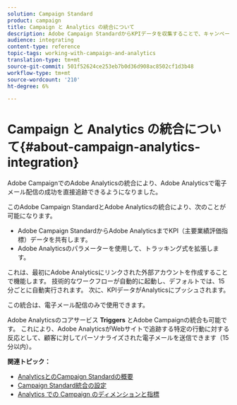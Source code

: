 ```yaml
---
solution: Campaign Standard
product: campaign
title: Campaign と Analytics の統合について
description: Adobe Campaign StandardからKPIデータを収集することで、キャンペーンデータをAdobe Analyticsと共有して、Adobe Campaignからの電子メールマーケティング指標を測定できるようになりました。
audience: integrating
content-type: reference
topic-tags: working-with-campaign-and-analytics
translation-type: tm+mt
source-git-commit: 501f52624ce253eb7b0d36d908ac8502cf1d3b48
workflow-type: tm+mt
source-wordcount: '210'
ht-degree: 6%

---
```



# Campaign と Analytics の統合について{#about-campaign-analytics-integration}

Adobe CampaignでのAdobe Analyticsの統合により、Adobe Analyticsで電子メール配信の成功を直接追跡できるようになりました。

このAdobe Campaign StandardとAdobe Analyticsの統合により、次のことが可能になります。

* Adobe Campaign StandardからAdobe AnalyticsまでKPI（主要業績評価指標）データを共有します。
* Adobe Analyticsのパラメーターを使用して、トラッキング式を拡張します。

これは、最初にAdobe Analyticsにリンクされた外部アカウントを作成することで機能します。 技術的なワークフローが自動的に起動し、デフォルトでは、15分ごとに自動実行されます。 次に、KPIデータがAnalyticsにプッシュされます。

この統合は、電子メール配信のみで使用できます。

Adobe Analyticsのコアサービス **Triggers** とAdobe Campaignの統合も可能です。 これにより、Adobe AnalyticsがWebサイトで追跡する特定の行動に対する反応として、顧客に対してパーソナライズされた電子メールを送信できます（15分以内）。

**関連トピック：**

* [AnalyticsとのCampaign Standardの概要](https://docs.adobe.com/content/help/en/analytics/integration/adobe-campaign.html)
* [Campaign Standard統合の設定](https://docs.adobe.com/content/help/en/campaign-standard/using/integrating-with-adobe-cloud/working-with-campaign-and-analytics/configure-campaign-analytics-integration.html)
* [Analytics での Campaign のディメンションと指標](../../integrating/using/campaign-dimensions-and-metrics-in-analytics.md)
